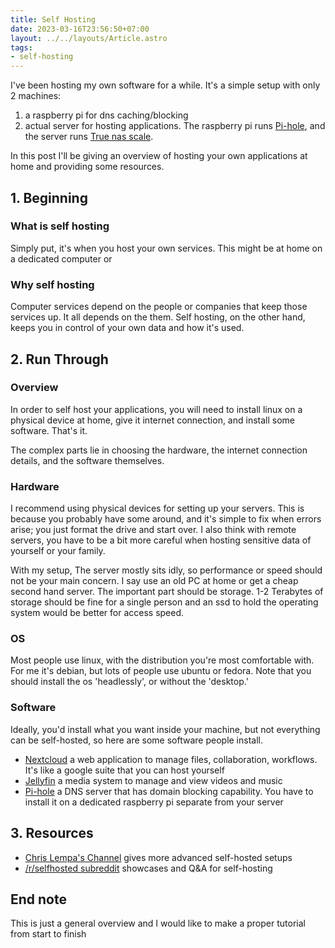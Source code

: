 ```yaml
---
title: Self Hosting
date: 2023-03-16T23:56:50+07:00
layout: ../../layouts/Article.astro
tags: 
- self-hosting
---
```


I've been hosting my own software for a while. It's a simple setup with only 2 machines: 
1. a raspberry pi for dns caching/blocking 
2. actual server for hosting applications.
The raspberry pi runs [Pi-hole](https://pi-hole.net/), and the server runs [True nas scale](https://www.truenas.com/truenas-scale/). 

In this post I'll be giving an overview of hosting your own applications at home and providing some resources. 

## 1. Beginning
### What is self hosting
Simply put, it's when you host your own services. This might be at home on a dedicated computer or 

### Why self hosting
Computer services depend on the people or companies that keep those services up. It all depends on the them. Self hosting, on the other hand, keeps you in control of your own data and how it's used.

## 2. Run Through
### Overview
In order to self host your applications, you will need to install linux on a physical device at home,  give it internet connection, and install some software. That's it. 

The complex parts lie in choosing the hardware, the internet connection details, and the software themselves.

### Hardware
I recommend using physical devices for setting up your servers. This is because you probably have some around, and it's simple to fix when errors arise; you just format the drive and start over. I also think with remote servers, you have to be a bit more careful when hosting sensitive data of yourself or your family.

With my setup, The server mostly sits idly, so performance or speed should not be your main concern. I say use an old PC at home or get a cheap second hand server. The important part should be storage. 1-2 Terabytes of storage should be fine for a single person and an ssd to hold the operating system would be better for access speed.

### OS
Most people use linux, with the distribution you're most comfortable with. For me it's debian, but lots of people use ubuntu or fedora. Note that you should install the os 'headlessly', or without the 'desktop.'

### Software
Ideally, you'd install what you want inside your machine, but not everything can be self-hosted, so here are some software people install.
- [Nextcloud](https://nextcloud.com/) a web application to manage files, collaboration, workflows. It's like a google suite that you can host yourself
- [Jellyfin](https://jellyfin.org/) a media system to manage and view videos and music
- [Pi-hole](https://pi-hole.net/) a DNS server that has domain blocking capability. You have to install it on a dedicated raspberry pi separate from your server


## 3. Resources
- [Chris Lempa's Channel](https://www.youtube.com/@christianlempa) gives more advanced self-hosted setups
- [/r/selfhosted subreddit](https://www.reddit.com/r/selfhosted/) showcases and Q&A for self-hosting

## End note
This is just a general overview and I would like to make a proper tutorial from start to finish

